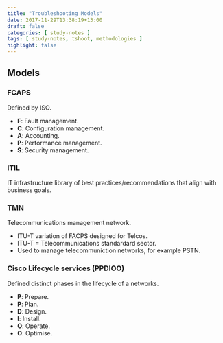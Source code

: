 ```yaml
---
title: "Troubleshooting Models"
date: 2017-11-29T13:38:19+13:00
draft: false
categories: [ study-notes ]
tags: [ study-notes, tshoot, methodologies ]
highlight: false
---
```


## Models

### FCAPS
Defined by ISO.

* __F__: Fault management.
* __C__: Configuration management.
* __A__: Accounting.
* __P__: Performance management.
* __S__: Security management.

### ITIL
IT infrastructure library of best practices/recommendations that align with business goals.

### TMN
Telecommunications management network.

* ITU-T variation of FACPS designed for Telcos.
* ITU-T = Telecommunications standardard sector.
* Used to manage telecommuniction networks, for example PSTN.

### Cisco Lifecycle services (PPDIOO)
Defined distinct phases in the lifecycle of a networks.

* __P__: Prepare.
* __P__: Plan.
* __D__: Design.
* __I__: Install.
* __O__: Operate.
* __O__: Optimise.

